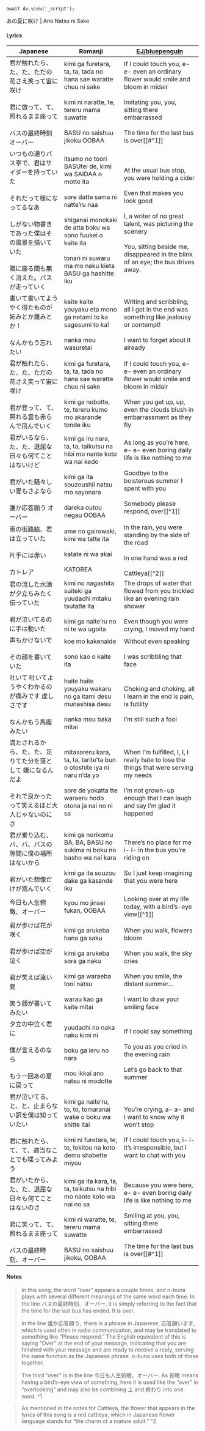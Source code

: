 ```dataviewjs
await dv.view('_script');
```
あの夏に咲け | Ano Natsu ni Sake
#### Lyrics

| Japanese                                                                                                | Romanji                                                                                                                                                                                                                      | [EJ/bluepenguin](https://ejtranslations.wordpress.com/2018/01/30/yorushika-ano-natsu-ni-sake/)                                                                                                                                                |
| ------------------------------------------------------------------------------------------------------- | ---------------------------------------------------------------------------------------------------------------------------------------------------------------------------------------------------------------------------- | --------------------------------------------------------------------------------------------------------------------------------------------------------------------------------------------------------------------------------------------- |
| 君が触れたら、た、た、ただの花さえ笑って宙に咲け<br><br>君に倣って、て、照れるまま座って<br><br>バスの最終時刻 オーバー                                    | kimi ga furetara, ta, ta, tada no hana sae waratte chuu ni sake<br><br>kimi ni naratte, te, tereru mama suwatte<br><br>BASU no saishuu jikoku OOBAA                                                                          | If I could touch you, e- e- even an ordinary flower would smile and bloom in midair<br><br>Imitating you, you, sitting there embarrassed<br><br>The time for the last bus is over[[#^1]]                                                      |
| いつもの通りバス亭で、君はサイダーを持っていた<br><br>それだって様になってるなあ<br><br>しがない物書きであった僕はその風景を描いていた<br><br>隣に座る間も無く消えた。バスが走っていく | itsumo no toori BASUtei de, kimi wa SAIDAA o motte ita<br><br>sore datte sama ni natte’ru naa<br><br>shiganai monokaki de atta boku wa sono fuukei o kaite ita<br><br>tonari ni suwaru ma mo naku kieta BASU ga hashitte iku | At the usual bus stop, you were holding a cider<br><br>Even that makes you look good<br><br>I, a writer of no great talent, was picturing the scenery<br><br>You, sitting beside me, disappeared in the blink of an eye; the bus drives away. |
| 書いて書いてようやく得たものが 妬みとか蔑みとか！<br><br>なんかもう忘れたい                                                              | kaite kaite youyaku eta mono ga netami to ka sagesumi to ka!<br><br>nanka mou wasuretai                                                                                                                                      | Writing and scribbling, all I got in the end was something like jealousy or contempt!<br><br>I want to forget about it already                                                                                                                |
| 君が触れたら、た、た、ただの花さえ笑って宙に咲け<br><br>君が登って、て、照れる雲も赤らんで飛んでいく                                                  | kimi ga furetara, ta, ta, tada no hana sae waratte chuu ni sake<br><br>kimi ga nobotte, te, tereru kumo mo akarande tonde iku                                                                                                | If I could touch you, e- e- even an ordinary flower would smile and bloom in midair<br><br>When you get up, up, even the clouds blush in embarrassment as they fly                                                                            |
| 君がいるなら、た、た、退屈な日々も何てことはないけど<br><br>君がいた騒々しい夏もさよなら<br><br>誰か応答願う オーバー                                     | kimi ga iru nara, ta, ta, taikutsu na hibi mo nante koto wa nai kedo<br><br>kimi ga ita souzoushii natsu mo sayonara<br><br>dareka outou negau OOBAA                                                                         | As long as you’re here, e- e- even boring daily life is like nothing to me<br><br>Goodbye to the boisterous summer I spent with you<br><br>Somebody please respond, over[[^1]]                                                                |
| 雨の街路脇、君は立っていた<br><br>片手には赤い<br><br>カトレア                                                                 | ame no gairowaki, kimi wa tatte ita<br><br>katate ni wa akai<br><br>KATOREA                                                                                                                                                  | In the rain, you were standing by the side of the road<br><br>In one hand was a red<br><br>Cattleya[[^2]]                                                                                                                                     |
| 君の流した水滴が夕立ちみたく伝っていた<br><br>君が泣いてるのに手は動いた                                                                | kimi no nagashita suiteki ga yuudachi mitaku tsutatte ita<br><br>kimi ga naite’ru no ni te wa ugoita                                                                                                                         | The drops of water that flowed from you trickled like an evening rain shower<br><br>Even though you were crying, I moved my hand                                                                                                              |
| 声もかけないで<br><br>その顔を書いていた                                                                                | koe mo kakenaide<br><br>sono kao o kaite ita                                                                                                                                                                                 | Without even speaking<br><br>I was scribbling that face                                                                                                                                                                                       |
| 吐いて 吐いてようやくわかるのが痛みです 虚しさです<br><br>なんかもう馬鹿みたい                                                            | haite haite youyaku wakaru no ga itami desu munashisa desu<br><br>nanka mou baka mitai                                                                                                                                       | Choking and choking, all I learn in the end is pain, is futility<br><br>I’m still such a fool                                                                                                                                                 |
| 満たされるから、た、た、足りてた分を落として 嫌になるんだよ<br><br>それで良かったって笑えるほど大人じゃないのにさ                                           | mitasareru kara, ta, ta, tarite’ta bun o otoshite iya ni naru n’da yo<br><br>sore de yokatta tte waraeru hodo otona ja nai no ni sa                                                                                          | When I’m fulfilled, I, I, I really hate to lose the things that were serving my needs<br><br>I’m not grown-up enough that I can laugh and say I’m glad it happened                                                                            |
| 君が乗り込む、バ、バ、バスの隙間に僕の場所はないから<br><br>君がいた想像だけが嵩んでいく                                                        | kimi ga norikomu BA, BA, BASU no sukima ni boku no basho wa nai kara<br><br>kimi ga ita souzou dake ga kasande iku                                                                                                           | There’s no place for me i- i- in the bus you’re riding on<br><br>So I just keep imagining that you were here                                                                                                                                  |
| 今日も人生俯瞰、オーバー                                                                                            | kyou mo jinsei fukan, OOBAA                                                                                                                                                                                                  | Looking over at my life today, with a bird’s-eye view[[^1]]                                                                                                                                                                                   |
| 君が歩けば花が咲く<br><br>君が歩けば空が泣く<br><br>君が笑えば遠い夏<br><br>笑う顔が書いてみたい                                            | kimi ga arukeba hana ga saku<br><br>kimi ga arukeba sora ga naku<br><br>kimi ga waraeba tooi natsu<br><br>warau kao ga kaite mitai                                                                                           | When you walk, flowers bloom<br><br>When you walk, the sky cries<br><br>When you smile, the distant summer…<br><br>I want to draw your smiling face                                                                                           |
| 夕立の中泣く君に<br><br>僕が言えるのなら<br><br>もう一回あの夏に戻って                                                             | yuudachi no naka naku kimi ni<br><br>boku ga ieru no nara<br><br>mou ikkai ano natsu ni modotte                                                                                                                              | If I could say something<br><br>To you as you cried in the evening rain<br><br>Let’s go back to that summer                                                                                                                                   |
| 君が泣いてる、と、と、止まらない訳を僕は知っていたい<br><br>君に触れたら、て、て、適当なことでも喋ってみよう                                              | kimi ga naite’ru, to, to, tomaranai wake o boku wa shitte itai<br><br>kimi ni furetara, te, te, tekitou na koto demo shabette miyou                                                                                          | You’re crying, a- a- and I want to know why it won’t stop<br><br>If I could touch you, i- i- it’s irresponsible, but I want to chat with you                                                                                                  |
| 君がいたから、た、た、退屈な日々も何てことはないのさ<br><br>君に笑って、て、照れるまま座って<br><br>バスの最終時刻、オーバー                                  | kimi ga ita kara, ta, ta, taikutsu na hibi mo nante koto wa nai no sa<br><br>kimi ni waratte, te, tereru mama suwatte<br><br>BASU no saishuu jikoku, OOBAA                                                                   | Because you were here, e- e- even boring daily life is like nothing to me<br><br>Smiling at you, you, sitting there embarrassed<br><br>The time for the last bus is over[[#^1]]                                                               |
#### Notes
>In this song, the word “over” appears a couple times, and n-buna plays with several different meanings of the same word each time. In the line バスの最終時刻、オーバー, it is simply referring to the fact that the time for the last bus has ended. It is over.
> 
>In the line 誰か応答願う,  there is a phrase in Japanese, 応答願います, which is used often in radio communication, and may be translated to something like “Please respond.” The English equivalent of this is saying “Over” at the end of your message, indicating that you are finished with your message and are ready to receive a reply, serving the same function as the Japanese phrase. n-buna uses both of these together.
> 
>The third “over” is in the line 今日も人生俯瞰、オーバー. As 俯瞰 means having a bird’s-eye view of something, here it is used like the “over” in “overlooking” and may also be combining 上 and 終わり into one word. ^1

>As mentioned in the notes for Cattleya, the flower that appears in the lyrics of this song is a red cattleya, which in Japanese flower language stands for “the charm of a mature adult.” ^2


